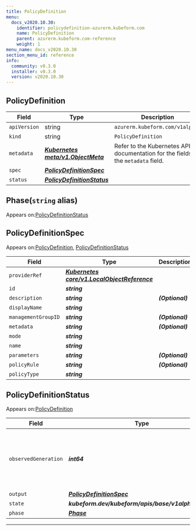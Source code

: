 ```yaml
---
title: PolicyDefinition
menu:
  docs_v2020.10.30:
    identifier: policydefinition-azurerm.kubeform.com
    name: PolicyDefinition
    parent: azurerm.kubeform.com-reference
    weight: 1
menu_name: docs_v2020.10.30
section_menu_id: reference
info:
  community: v0.3.0
  installer: v0.3.0
  version: v2020.10.30
---
```


## PolicyDefinition
| Field | Type | Description |
| ------ | ----- | ----------- |
| `apiVersion` | string | `azurerm.kubeform.com/v1alpha1` |
|    `kind` | string | `PolicyDefinition` |
| `metadata` | ***[Kubernetes meta/v1.ObjectMeta](https://v1-18.docs.kubernetes.io/docs/reference/generated/kubernetes-api/v1.18/#objectmeta-v1-meta)***|Refer to the Kubernetes API documentation for the fields of the `metadata` field.|
| `spec` | ***[PolicyDefinitionSpec](#policydefinitionspec)***||
| `status` | ***[PolicyDefinitionStatus](#policydefinitionstatus)***||
## Phase(`string` alias)

Appears on:[PolicyDefinitionStatus](#policydefinitionstatus)

## PolicyDefinitionSpec

Appears on:[PolicyDefinition](#policydefinition), [PolicyDefinitionStatus](#policydefinitionstatus)

| Field | Type | Description |
| ------ | ----- | ----------- |
| `providerRef` | ***[Kubernetes core/v1.LocalObjectReference](https://v1-18.docs.kubernetes.io/docs/reference/generated/kubernetes-api/v1.18/#localobjectreference-v1-core)***||
| `id` | ***string***||
| `description` | ***string***| ***(Optional)*** |
| `displayName` | ***string***||
| `managementGroupID` | ***string***| ***(Optional)*** |
| `metadata` | ***string***| ***(Optional)*** |
| `mode` | ***string***||
| `name` | ***string***||
| `parameters` | ***string***| ***(Optional)*** |
| `policyRule` | ***string***| ***(Optional)*** |
| `policyType` | ***string***||
## PolicyDefinitionStatus

Appears on:[PolicyDefinition](#policydefinition)

| Field | Type | Description |
| ------ | ----- | ----------- |
| `observedGeneration` | ***int64***| ***(Optional)*** Resource generation, which is updated on mutation by the API Server.|
| `output` | ***[PolicyDefinitionSpec](#policydefinitionspec)***| ***(Optional)*** |
| `state` | ***kubeform.dev/kubeform/apis/base/v1alpha1.State***| ***(Optional)*** |
| `phase` | ***[Phase](#phase)***| ***(Optional)*** |
---
